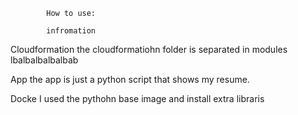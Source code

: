             How to use:

            infromation
Cloudformation
    the cloudformatiohn folder is separated in modules lbalbalbalbalbab


App
    the app is just a python script that shows my resume.

Docke
    I used the pythohn base image and install extra libraris